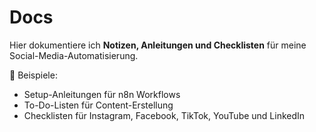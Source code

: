 # Docs

Hier dokumentiere ich **Notizen, Anleitungen und Checklisten** für meine Social-Media-Automatisierung.

📌 Beispiele:
- Setup-Anleitungen für n8n Workflows  
- To-Do-Listen für Content-Erstellung  
- Checklisten für Instagram, Facebook, TikTok, YouTube und LinkedIn  
